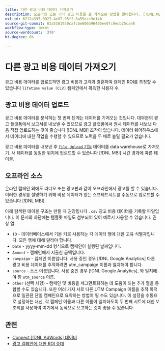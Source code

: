```yaml
---
title: 다른 광고 비용 데이터 가져오기
description: 오프라인 또는 기타 광고 비용을 로 가져오는 방법을 알아봅니다. [!DNL MBI].
exl-id: 6f12a397-0927-4e87-95ff-3a55ccc9e14b
source-git-commit: 03a5161930cafcbe600b96465ee0fc0ecb25cae8
workflow-type: tm+mt
source-wordcount: '370'
ht-degree: 0%

---
```


# 다른 광고 비용 데이터 가져오기

광고 비용 데이터를 업로드하면 광고 비용과 고객과 결혼하여 캠페인 ROI를 측정할 수 있습니다 `lifetime value (CLV)` 캠페인에서 획득한 사용자 수.

## 광고 비용 데이터 업로드

광고 비용 데이터를 분석하는 첫 번째 단계는 데이터를 가져오는 것입니다. 대부분의 광고 플랫폼에서 보고서를 내보낼 수 있으므로 광고 플랫폼에서 원시 데이터를 내보낸 다음 직접 업로드하는 것이 좋습니다 [!DNL MBI] 조작이 없습니다. 데이터 웨어하우스에서 데이터에 대한 작업을 수행할 수 있으므로 노력을 두 배로 늘릴 필요가 없습니다.

광고 비용 데이터를 내보낸 후 [`File Upload` 기능](../connecting-data/using-file-uploader.md) 데이터를 data warehouse로 가져오기. 새 데이터를 동일한 위치에 업로드할 수 있습니다 [!DNL MBI] 시간 경과에 따른 테이블.

## 오프라인 소스

온라인 캠페인 외에도 라디오 또는 광고판과 같이 오프라인에서 광고를 할 수 있습니다. 이러한 경우를 설명하기 위해 비용 데이터가 있는 스프레드시트를 수동으로 업로드할 수 있습니다 [!DNL MBI].

아래 탐색된 테이블 구조는 만들 때 권장됩니다 `.csv` 광고 비용 데이터를 기록할 파일입니다. 이 문서의 하단에는 템플릿 파일도 첨부되어 있어 예로서 사용할 수 있습니다. 권장 열:

* `ID` - 데이터베이스에서 기본 키로 사용하는 각 데이터 행에 대한 고유 식별자입니다. 모든 행에 대해 달라야 합니다.
* `Date` - yyyy-mm-dd 형식으로 캠페인이 실행된 날짜입니다.
* `Amount` - 캠페인에서 지출한 금액입니다.
* `campaign` - 캠페인 이름입니다. 사용 중인 경우 [!DNL Google Analytics] 다른 광고 비용 데이터를 추적하려면 utm\_campaign 이름과 일치해야 합니다.
* `source` - 소스 이름입니다. 사용 중인 경우 [!DNL Google Analytics], 와 일치해야 함 `utm_source` 이름.
* `other` (선택 사항) - 캠페인 및 비용을 세그먼트화하는 데 도움이 되는 추가 열을 통합할 수도 있습니다. 또한 여러 가지 서로 다른 UTM Campaign 이름을 추적 목적으로 일관된 단일 캠페인으로 요약하는 방법이 될 수도 있습니다. 이 설정을 수동으로 설정하는 대신, 각 캠페인 이름과 다른 이름이 일치하도록 두 번째 시트에 대한 V 조회를 사용하여 여기에서 동적으로 보고하는 것이 좋을 수 있습니다.

## 관련

* [Connect [!DNL AdWords] 데이터](../integrations/google-adwords.md)
* [광고 캠페인에 대한 ROI 증대](../../analysis/roi-ad-camp.md)
